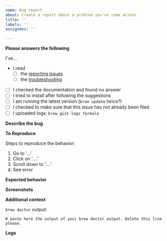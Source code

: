 ```yaml
---
name: Bug report
about: Create a report about a problem you've come across
title: ''
labels: ''
assignees: ''

---
```


**Please answers the following**

I've... 
- I read
	- [ ] the [reporting issues](https://osgeo.github.io/homebrew-osgeo4mac/docs/reporting-issues/)
	- [ ] the [troubleshooting](https://osgeo.github.io/homebrew-osgeo4mac/docs/troubleshooting/)
- [ ] I checked the documentation and found no answer
- [ ] I tried to install after following the suggestions
- [ ] I am running the latest version (`brew update` twice?)
- [ ] I checked to make sure that this issue has not already been filed
- [ ] I uploaded logs: `brew gist-logs formula`

**Describe the bug**

<!-- A clear and concise description of what the bug is. -->

**To Reproduce**

Steps to reproduce the behavior:
1. Go to '...'
2. Click on '....'
3. Scroll down to '....'
4. See error

**Expected behavior**

<!-- A clear and concise description of what you expected to happen. -->

**Screenshots**

<!-- If applicable, add screenshots to help explain your problem. -->

**Additional context**

<!-- Please provide any relevant information about your setup. This is important in case the issue is not reproducible except for under certain conditions. Run a `brew doctor` and paster the output below could be a good idea. -->

`brew doctor` output: 

```shell
# paste here the output of your brew doctor output. Delete this line please. 
```

**Logs**

<!-- Please include the link to the uploaded gist here.  -->
